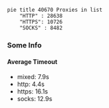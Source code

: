 
```mermaid
pie title 40670 Proxies in list
    "HTTP" : 28638
    "HTTPS": 10726
    "SOCKS" : 8482
```

### Some Info
#### Average Timeout

- mixed: 7.9s
- http: 4.4s
- https: 16.1s
- socks: 12.9s